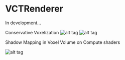 # VCTRenderer

In development...

Conservative Voxelization
![alt tag](https://i.imgur.com/uSLEUFi.png)
![alt tag](https://i.imgur.com/ZzUQLww.png)

Shadow Mapping in Voxel Volume on Compute shaders

![alt tag](https://i.imgur.com/n234Hh0.png)
